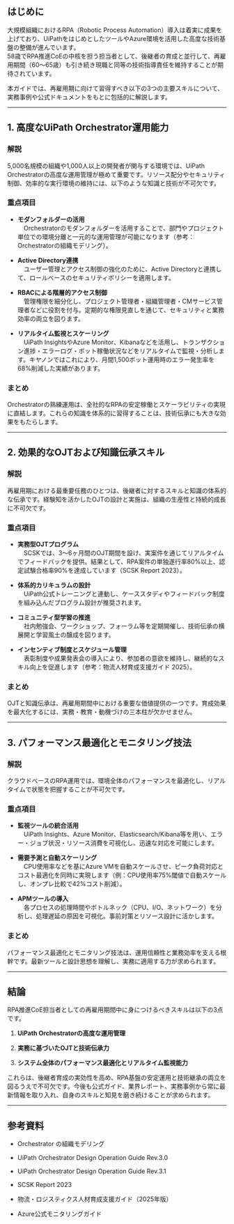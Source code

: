 ## はじめに

大規模組織におけるRPA（Robotic Process Automation）導入は着実に成果を上げており、UiPathをはじめとしたツールやAzure環境を活用した高度な技術基盤の整備が進んでいます。  
58歳でRPA推進CoEの中核を担う担当者として、後継者の育成と並行して、再雇用期間（60〜65歳）も引き続き現職と同等の技術指導責任を維持することが期待されています。

本ガイドでは、再雇用期に向けて習得すべき以下の3つの主要スキルについて、実務事例や公式ドキュメントをもとに包括的に解説します。

---

## 1. 高度なUiPath Orchestrator運用能力

### 解説

5,000名規模の組織や1,000人以上の開発者が関与する環境では、UiPath Orchestratorの高度な運用管理が極めて重要です。リソース配分やセキュリティ制御、効率的な実行環境の維持には、以下のような知識と技術が不可欠です。

### 重点項目

- **モダンフォルダーの活用**  
    　Orchestratorのモダンフォルダーを活用することで、部門やプロジェクト単位での環境分離と一元的な運用管理が可能になります（参考：Orchestratorの組織モデリング）。
    
- **Active Directory連携**  
    　ユーザー管理とアクセス制御の強化のために、Active Directoryと連携して、ロールベースのセキュリティポリシーを適用します。
    
- **RBACによる階層的アクセス制御**  
    　管理権限を細分化し、プロジェクト管理者・組織管理者・CMサービス管理者などに役割を付与。定期的な権限見直しを通じて、セキュリティと業務効率の両立を図ります。
    
- **リアルタイム監視とスケーリング**  
    　UiPath InsightsやAzure Monitor、Kibanaなどを活用し、トランザクション進捗・エラーログ・ボット稼働状況などをリアルタイムで監視・分析します。キヤノンではこれにより、月間1,500ボット運用時のエラー発生率を68%削減した実績があります。
    

### まとめ

Orchestratorの熟練運用は、全社的なRPAの安定稼働とスケーラビリティの実現に直結します。これらの知識を体系的に習得することは、技術伝承にも大きな効果をもたらします。

---

## 2. 効果的なOJTおよび知識伝承スキル

### 解説

再雇用期における最重要任務のひとつは、後継者に対するスキルと知識の体系的な伝承です。経験知を活かしたOJTの設計と実施は、組織の生産性と持続的成長に不可欠です。

### 重点項目

- **実務型OJTプログラム**  
    　SCSKでは、3〜6ヶ月間のOJT期間を設け、実案件を通じてリアルタイムでフィードバックを提供。結果として、RPA案件の単独遂行率80%以上、認定試験合格率90%を達成しています（SCSK Report 2023）。
    
- **体系的カリキュラムの設計**  
    　UiPath公式トレーニングと連動し、ケーススタディやフィードバック制度を組み込んだプログラム設計が推奨されます。
    
- **コミュニティ型学習の推進**  
    　社内勉強会、ワークショップ、フォーラム等を定期開催し、技術伝承の横展開と学習風土の醸成を図ります。
    
- **インセンティブ制度とスケジュール管理**  
    　表彰制度や成果発表会の導入により、参加者の意欲を維持し、継続的なスキル向上を促進します（参考：物流人材育成支援ガイド 2025）。
    

### まとめ

OJTと知識伝承は、再雇用期間中における重要な価値提供の一つです。育成効果を最大化するには、実務・教育・動機づけの三本柱が欠かせません。

---

## 3. パフォーマンス最適化とモニタリング技法

### 解説

クラウドベースのRPA運用では、環境全体のパフォーマンスを最適化し、リアルタイムで状態を把握することが不可欠です。

### 重点項目

- **監視ツールの統合活用**  
    　UiPath Insights、Azure Monitor、Elasticsearch/Kibana等を用い、エラー・ジョブ状況・リソース消費を可視化し、迅速な対応を可能にします。
    
- **需要予測と自動スケーリング**  
    　CPU使用率などを基にAzure VMを自動スケールさせ、ピーク負荷対応とコスト最適化を同時に実現します（例：CPU使用率75%閾値で自動スケールし、オンプレ比較で42%コスト削減）。
    
- **APMツールの導入**  
    　各プロセスの処理時間やボトルネック（CPU、I/O、ネットワーク）を分析し、処理遅延の原因を可視化。事前対策とリソース設計に活かします。
    

### まとめ

パフォーマンス最適化とモニタリング技法は、運用信頼性と業務効率を支える根幹です。最新ツールと設計思想を理解し、実務に適用する力が求められます。

---

## 結論

RPA推進CoE担当者としての再雇用期間中に身につけるべきスキルは以下の3点です。

1. **UiPath Orchestratorの高度な運用管理**
    
2. **実務に基づいたOJTと技術伝承力**
    
3. **システム全体のパフォーマンス最適化とリアルタイム監視能力**
    

これらは、後継者育成の実効性を高め、RPA基盤の安定運用と技術継承の両立を図るうえで不可欠です。今後も公式ガイド、業界レポート、実務事例から常に最新情報を取り入れ、自身のスキルと知見を磨き続けることが求められます。

---

## 参考資料

- Orchestrator の組織モデリング
    
- UiPath Orchestrator Design Operation Guide Rev.3.0
    
- UiPath Orchestrator Design Operation Guide Rev.3.1
    
- SCSK Report 2023
    
- 物流・ロジスティクス人材育成支援ガイド（2025年版）
    
- Azure公式モニタリングガイド
    